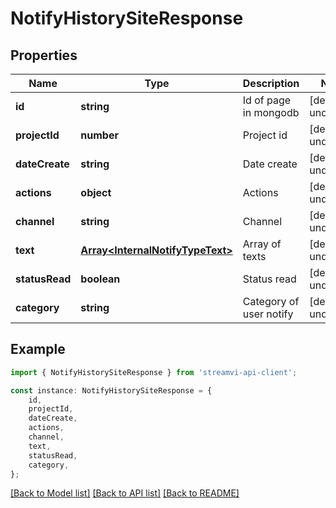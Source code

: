 # NotifyHistorySiteResponse


## Properties

Name | Type | Description | Notes
------------ | ------------- | ------------- | -------------
**id** | **string** | Id of page in mongodb | [default to undefined]
**projectId** | **number** | Project id | [default to undefined]
**dateCreate** | **string** | Date create | [default to undefined]
**actions** | **object** | Actions | [default to undefined]
**channel** | **string** | Channel | [default to undefined]
**text** | [**Array&lt;InternalNotifyTypeText&gt;**](InternalNotifyTypeText.md) | Array of texts | [default to undefined]
**statusRead** | **boolean** | Status read | [default to undefined]
**category** | **string** | Category of user notify | [default to undefined]

## Example

```typescript
import { NotifyHistorySiteResponse } from 'streamvi-api-client';

const instance: NotifyHistorySiteResponse = {
    id,
    projectId,
    dateCreate,
    actions,
    channel,
    text,
    statusRead,
    category,
};
```

[[Back to Model list]](../README.md#documentation-for-models) [[Back to API list]](../README.md#documentation-for-api-endpoints) [[Back to README]](../README.md)
